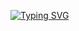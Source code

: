 [![Typing SVG](https://readme-typing-svg.demolab.com?font=Open+Sans&size=30&duration=2000&pause=1&center=true&multiline=true&random=false&width=435&height=40&lines=I+am+Neeraj+Sathish+Kumar)](https://git.io/typing-svg)
